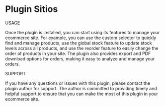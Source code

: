 # Plugin Sitios

USAGE

Once the plugin is installed, you can start using its features to manage your ecommerce site. For example, you can use the custom selector to quickly find and manage products, use the global stock feature to update stock levels across all products, and use the reorder feature to easily change the order of products in your site. The plugin also provides export and PDF download options for orders, making it easy to analyze and manage your orders.

SUPPORT

If you have any questions or issues with this plugin, please contact the plugin author for support. The author is committed to providing timely and helpful support to ensure that you can make the most of this plugin in your ecommerce site.
